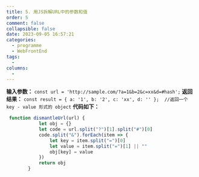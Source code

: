 ```yaml
---
title: 5. 用JS拆解URL中的参数和值
order: 5
comment: false
collapsible: false
date: 2023-09-05 16:57:21
categories: 
  - programme
  - WebFrontEnd
tags: 
  - 
columns: 
  - 
---
```

**输入参数：**
` const url = 'http://sample.com/?a=1&b=2&c=xx&d=#hash'; `
**返回结果：**
`const result = { a: '1', b: '2', c: 'xx', d: '' };  //返回一个 key - value 形式的 object`
**代码如下：**
```javascript
 function dismantleUrl(url) {
            let obj = {}
            let code = url.split("?")[1].split("#")[0]
            code.split("&").forEach(item => {
                let key = item.split("=")[0]
                let value = item.split("=")[1] || ""
                obj[key] = value
            })
            return obj
        }
```


